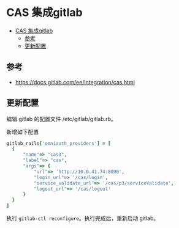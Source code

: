 # CAS 集成gitlab

<!-- TOC -->

- [CAS 集成gitlab](#cas-集成gitlab)
  - [参考](#参考)
  - [更新配置](#更新配置)

<!-- /TOC -->


## 参考
- https://docs.gitlab.com/ee/integration/cas.html


## 更新配置

编辑 gitlab 的配置文件 /etc/gitlab/gitlab.rb。

新增如下配置

```ruby
gitlab_rails['omniauth_providers'] = [
  {
      "name"=> "cas3",
      "label"=> "cas",
      "args"=> {
          "url"=> 'http://10.0.41.74:8090',
          "login_url"=> '/cas/login',
          "service_validate_url"=> '/cas/p3/serviceValidate',
          "logout_url"=> '/cas/logout'
      }
  }
]
```

执行 `gitlab-ctl reconfigure`。执行完成后，重新启动 gitlab。


